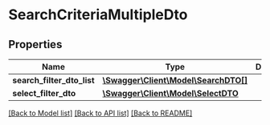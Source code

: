 # SearchCriteriaMultipleDto

## Properties
Name | Type | Description | Notes
------------ | ------------- | ------------- | -------------
**search_filter_dto_list** | [**\Swagger\Client\Model\SearchDTO[]**](SearchDTO.md) |  | [optional] 
**select_filter_dto** | [**\Swagger\Client\Model\SelectDTO**](SelectDTO.md) |  | [optional] 

[[Back to Model list]](../README.md#documentation-for-models) [[Back to API list]](../README.md#documentation-for-api-endpoints) [[Back to README]](../README.md)


